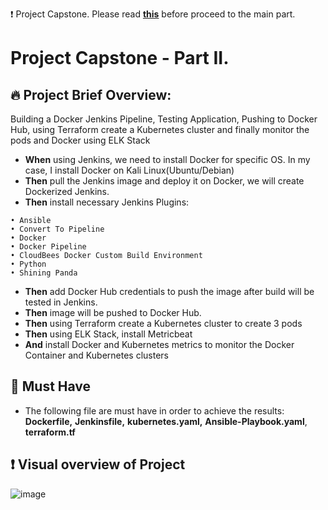 ❗ Project Capstone. Please read [**this**](https://docs.google.com/document/d/1J5rvYyM-EjEq1GFcrTuVrwn6q1INIp6U6J1MS3OhOJM/edit) before proceed to the main part.

# Project Capstone - Part II. 

## 🔥 Project Brief Overview:
Building a Docker Jenkins Pipeline, Testing Application, Pushing to Docker Hub, using Terraform create a Kubernetes cluster and finally monitor the pods and Docker using ELK Stack
- **When** using Jenkins, we need to install Docker for specific OS. In my case, I install Docker on Kali Linux(Ubuntu/Debian)
- **Then** pull the Jenkins image and deploy it on Docker, we will create Dockerized Jenkins.
- **Then** install necessary Jenkins Plugins:
```
• Ansible
• Convert To Pipeline
• Docker
• Docker Pipeline
• CloudBees Docker Custom Build Environment
• Python
• Shining Panda
```
- **Then** add Docker Hub credentials to push the image after build will be tested in Jenkins.
- **Then** image will be pushed to Docker Hub.
- **Then** using Terraform create a Kubernetes cluster to create 3 pods
- **Then** using ELK Stack, install Metricbeat
- **And** install Docker and Kubernetes metrics to monitor the Docker Container and Kubernetes clusters

## 📌 Must Have
- The following file are must have in order to achieve the results: **Dockerfile,** **Jenkinsfile,** **kubernetes.yaml,** **Ansible-Playbook.yaml**, **terraform.tf**

## ❗ Visual overview of Project
![image](https://raw.github.com/ssrful/Capstone_Part_2/main/templates/CAPSTONE_PROJECT_2.png)